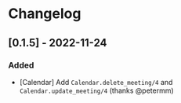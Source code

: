 # Changelog

## [0.1.5] - 2022-11-24

### Added

- [Calendar] Add `Calendar.delete_meeting/4` and `Calendar.update_meeting/4` (thanks @petermm)
